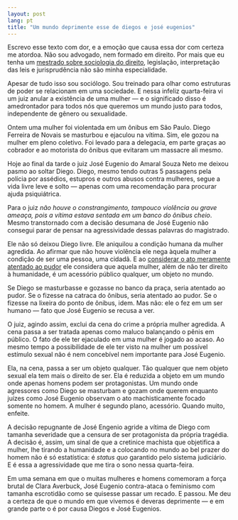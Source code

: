 ```yaml
---
layout: post
lang: pt
title: "Um mundo deprimente esse de diegos e josé eugenios"
---
```


Escrevo esse texto com dor, e a emoção que causa essa dor com certeza me atordoa. Não sou advogado, nem formado em direito. Por mais que eu tenha um [mestrado sobre sociologia do direito](http://cuducos.me/hacktivism/), legislação, interpretação das leis e jurisprudência não são minha especialidade.

Apesar de tudo isso sou sociólogo. Sou treinado para olhar como estruturas de poder se relacionam em uma sociedade. E nessa infeliz quarta-feira vi um juiz anular a existência de uma mulher — e o significado disso é amedrontador para todos nós que queremos um mundo justo para todos, independente de gênero ou sexualidade.

Ontem uma mulher foi violentada em um ônibus em São Paulo. Diego Ferreira de Novais se masturbou e ejaculou na vítima. Sim, ele gozou na mulher em pleno coletivo. Foi levado para a delegacia, em parte graças ao cobrador e ao motorista do ônibus que evitaram um massacre ali mesmo.

Hoje ao final da tarde o juiz José Eugenio do Amaral Souza Neto me deixou pasmo ao soltar Diego. Diego, mesmo tendo outras 5 passagens pela polícia por assédios, estupros e outros abusos contra mulheres, segue a vida livre leve e solto — apenas com uma recomendação para procurar ajuda psiquiátrica.

Para o juiz _não houve o constrangimento, tampouco violência ou grave ameaça, pois a vítima estava sentada em um banco do ônibus cheio_. Mesmo transtornado com a decisão desumana de José Eugenio não consegui parar de pensar na agressividade dessas palavras do magistrado.

Ele não só deixou Diego livre. Ele aniquilou a condição humana da mulher agredida. Ao afirmar que não houve violência ele nega àquela mulher a condição de ser uma pessoa, uma cidadã. E ao [considerar o ato meramente atentado ao pudor](http://www1.folha.uol.com.br/cotidiano/2017/08/1914307-justica-libera-suspeito-de-estupro-em-onibus-na-avenida-paulista-em-sp.shtml) ele considera que aquela mulher, além de não ter direito à humanidade, é um acessório público qualquer, um objeto no mundo.

Se Diego se masturbasse e gozasse no banco da praça, seria atentado ao pudor. Se o fizesse na catraca do ônibus, seria atentado ao pudor. Se o fizesse na lixeira do ponto de ônibus, idem. Mas não: ele o fez em um ser humano — fato que José Eugenio se recusa a ver.

O juiz, agindo assim, exclui da cena do crime a própria mulher agredida. A cena passa a ser tratada apenas como maluco balançando o pênis em público. O fato de ele ter ejaculado em uma mulher é jogado ao acaso. Ao mesmo tempo a possibilidade de ele ter visto na mulher um possível estímulo sexual não é nem concebível nem importante para José Eugenio.

Ela, na cena, passa a ser um objeto qualquer. Tão qualquer que nem objeto sexual ela tem mais o direito de ser. Ela é reduzida a objeto em um mundo onde apenas homens podem ser protagonistas. Um mundo onde agressores como Diego se masturbam e gozam onde querem enquanto juízes como José Eugenio observam o ato machisticamente focado somente no homem. A mulher é segundo plano, acessório. Quando muito, enfeite.

A decisão repugnante de José Engenio agride a vítima de Diego com tamanha severidade que a censura de ser protagonista da própria tragédia. A decisão é, assim, um sinal de que a cretinice machista que objetifica a mulher, lhe tirando a humanidade e a colocando no mundo ao bel prazer do homem não é só estatística: é _status quo_ garantido pelo sistema judiciário. E é essa a agressividade que me tira o sono nessa quarta-feira.

Em uma semana em que o muitas mulheres e homens comemoram a força brutal de Clara Averbuck, José Eugenio contra-ataca o feminismo com tamanha escrotidão como se quisesse passar um recado. E passou. Me deu a certeza de que o mundo em que vivemos é deveras deprimente — e em grande parte o é por causa Diegos e José Eugenios.
